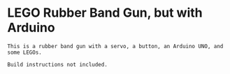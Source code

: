 # LEGO Rubber Band Gun, but with Arduino
    This is a rubber band gun with a servo, a button, an Arduino UNO, and some LEGOs.

    Build instructions not included.

